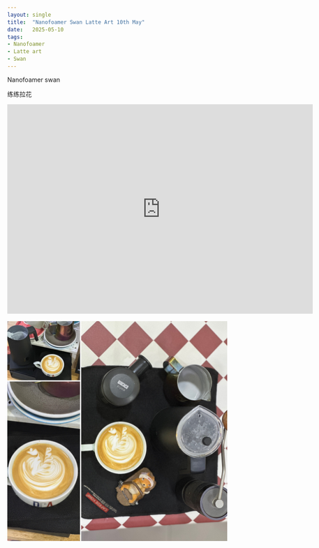 ```yaml
---
layout: single
title:  "Nanofoamer Swan Latte Art 10th May"
date:   2025-05-10
tags:
- Nanofoamer
- Latte art
- Swan
---
```


Nanofoamer swan

练练拉花



<div class="embed-container">
  <iframe
      src="https://www.youtube.com/embed/gfy2Wxi2oL0"
      width="700"
      height="480"
      frameborder="0"
      allowfullscreen="true">
  </iframe>
</div>


![](/assets/img/2025/05/10/01CEB040-ED70-4DE4-9747-4B7633909988.JPG)
